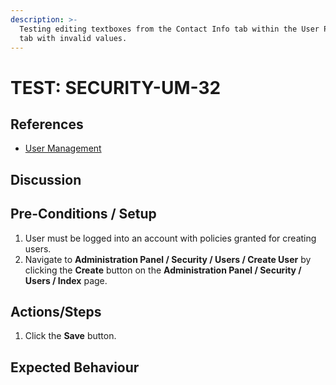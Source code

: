 ```yaml
---
description: >-
  Testing editing textboxes from the Contact Info tab within the User Profile
  tab with invalid values.
---
```


# TEST: SECURITY-UM-32

## References

* [User Management](../../../../../operations/security-administration/user-management.md)

## Discussion

## Pre-Conditions / Setup

1. User must be logged into an account with policies granted for creating users.
2. Navigate to **Administration Panel / Security / Users / Create User** by clicking the **Create** button on the **Administration Panel / Security / Users / Index** page.

## Actions/Steps

1. Click the **Save** button.   

## Expected Behaviour

